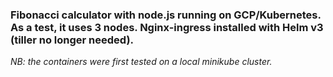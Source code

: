 ### Fibonacci calculator with node.js running on GCP/Kubernetes. As a test, it uses 3 nodes. Nginx-ingress installed with Helm v3 (tiller no longer needed).

_NB: the containers were first tested on a local minikube cluster._
